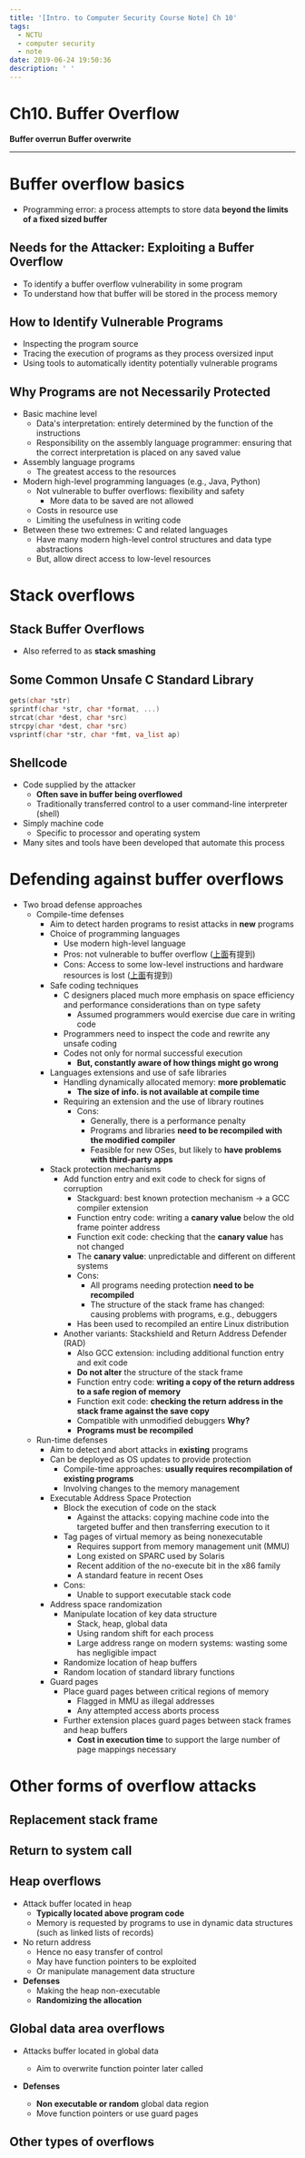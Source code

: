 ```yaml
---
title: '[Intro. to Computer Security Course Note] Ch 10'
tags:
  - NCTU
  - computer security
  - note
date: 2019-06-24 19:50:36
description: ' '
---
```


# Ch10. Buffer Overflow

__Buffer overrun__
__Buffer overwrite__

---

# Buffer overflow basics

- Programming error: a process attempts to store data __beyond the limits of a fixed sized buffer__

## Needs for the Attacker: Exploiting a Buffer Overflow

- To identify a buffer overflow vulnerability in some program
- To understand how that buffer will be stored in the process memory

## How to Identify Vulnerable Programs

- Inspecting the program source
- Tracing the execution of programs as they process oversized input
- Using tools to automatically identity potentially vulnerable programs

## Why Programs are not Necessarily Protected

- Basic machine level
   - Data's interpretation: entirely determined by the function of the instructions
   - Responsibility on the assembly language programmer: ensuring that the correct interpretation is placed on any saved value
- Assembly language programs
   - The greatest access to the resources
- Modern high-level programming languages (e.g., Java, Python)
   - Not vulnerable to buffer overflows: flexibility and safety
      - More data to be saved are not allowed
   - Costs in resource use
   - Limiting the usefulness in writing code
- Between these two extremes: C and related languages
   - Have many modern high-level control structures and data type abstractions
   - But, allow direct access to low-level resources

# Stack overflows

## Stack Buffer Overflows

- Also referred to as __stack smashing__

## Some Common Unsafe C Standard Library

```c
gets(char *str)
sprintf(char *str, char *format, ...)
strcat(char *dest, char *src)
strcpy(char *dest, char *src)
vsprintf(char *str, char *fmt, va_list ap)
```

## Shellcode

- Code supplied by the attacker
   - __Often save in buffer being overflowed__
   - Traditionally transferred control to a user command-line interpreter (shell)
- Simply machine code
   - Specific to processor and operating system
- Many sites and tools have been developed that automate this process

# Defending against buffer overflows

- Two broad defense approaches
   - Compile-time defenses
      - Aim to detect harden programs to resist attacks in __new__ programs
      - Choice of programming languages
         - Use modern high-level language
         - Pros: not vulnerable to buffer overflow ([上面](#Why-Programs-are-not-Necessarily-Protected)有提到)
         - Cons: Access to some low-level instructions and hardware resources is lost ([上面](#Why-Programs-are-not-Necessarily-Protected)有提到)
      - Safe coding techniques
         - C designers placed much more emphasis on space efficiency and performance considerations than on type safety
            - Assumed programmers would exercise due care in writing code
         - Programmers need to inspect the code and rewrite any unsafe coding
         - Codes not only for normal successful execution
            - __But, constantly aware of how things might go wrong__
      - Languages extensions and use of safe libraries
         - Handling dynamically allocated memory: __more problematic__
            - __The size of info. is not available at compile time__
         - Requiring an extension and the use of library routines
            - Cons:
               - Generally, there is a performance penalty
               - Programs and libraries __need to be recompiled with the modified compiler__
               - Feasible for new OSes, but likely to __have problems with third-party apps__
      - Stack protection mechanisms
         - Add function entry and exit code to check for signs of corruption
            - Stackguard: best known protection mechanism -> a GCC compiler extension
            - Function entry code: writing a __canary value__ below the old frame pointer address
            - Function exit code: checking that the __canary value__ has not changed
            - The __canary value__: unpredictable and different on different systems
            - Cons:
               - All programs needing protection __need to be recompiled__
               - The structure of the stack frame has changed: causing problems with programs, e.g., debuggers
            - Has been used to recompiled an entire Linux distribution
         - Another variants: Stackshield and Return Address Defender (RAD)
            - Also GCC extension: including additional function entry and exit code
            - __Do not alter__ the structure of the stack frame
            - Function entry code: __writing a copy of the return address to a safe region of memory__
            - Function exit code: __checking the return address in the stack frame against the save copy__
            - Compatible with unmodified debuggers __Why?__
            - __Programs must be recompiled__
   - Run-time defenses
      - Aim to detect and abort attacks in __existing__ programs
      - Can be deployed as OS updates to provide protection
         - Compile-time approaches: __usually requires recompilation of existing programs__
         - Involving changes to the memory management
      - Executable Address Space Protection
         - Block the execution of code on the stack
            - Against the attacks: copying machine code into the targeted buffer and then transferring execution to it
         - Tag pages of virtual memory as being nonexecutable
            - Requires support from memory management unit (MMU)
            - Long existed on SPARC used by Solaris
            - Recent addition of the no-execute bit in the x86 family
            - A standard feature in recent Oses
         - Cons:
            - Unable to support executable stack code
      - Address space randomization
         - Manipulate location of key data structure
            - Stack, heap, global data
            - Using random shift for each process
            - Large address range on modern systems: wasting some has negligible impact
         - Randomize location of heap buffers
         - Random location of standard library functions
      - Guard pages
         - Place guard pages between critical regions of memory
            - Flagged in MMU as illegal addresses
            - Any attempted access aborts process
         - Further extension places guard pages between stack frames and heap buffers
            - __Cost in execution time__ to support the large number of page mappings necessary

# Other forms of overflow attacks

## Replacement stack frame

## Return to system call

## Heap overflows

- Attack buffer located in heap
   - __Typically located above program code__
   - Memory is requested by programs to use in dynamic data structures (such as linked lists of records)
- No return address
   - Hence no easy transfer of control
   - May have function pointers to be exploited
   - Or manipulate management data structure
- __Defenses__
   - Making the heap non-executable
   - __Randomizing the allocation__

## Global data area overflows

- Attacks buffer located in global data
   - Aim to overwrite function pointer later called

- __Defenses__
   - __Non executable or random__ global data region
   - Move function pointers or use guard pages

## Other types of overflows